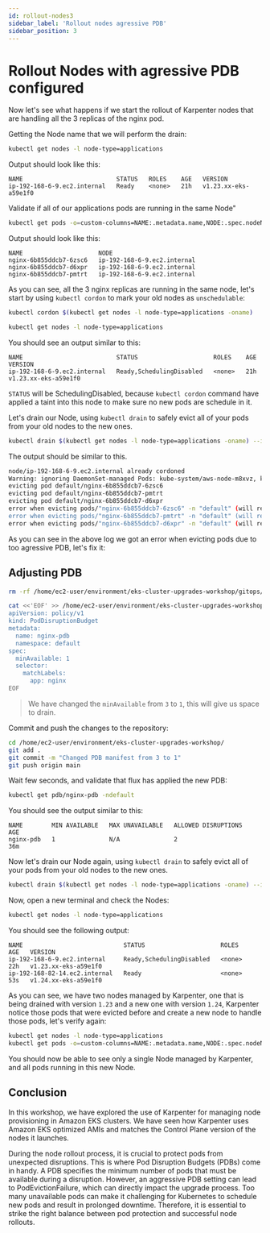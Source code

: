 ```yaml
---
id: rollout-nodes3
sidebar_label: 'Rollout nodes agressive PDB'
sidebar_position: 3
---
```


# Rollout Nodes with agressive PDB configured

Now let's see what happens if we start the rollout of Karpenter nodes that are handling all the 3 replicas of the nginx pod.

Getting the Node name that we will perform the drain:

```bash
kubectl get nodes -l node-type=applications
```

Output should look like this:

```
NAME                          STATUS   ROLES    AGE   VERSION
ip-192-168-6-9.ec2.internal   Ready    <none>   21h   v1.23.xx-eks-a59e1f0
```

Validate if all of our applications pods are running in the same Node"

```bash
kubectl get pods -o=custom-columns=NAME:.metadata.name,NODE:.spec.nodeName
```

Output should look like this:

```
NAME                     NODE
nginx-6b855ddcb7-6zsc6   ip-192-168-6-9.ec2.internal
nginx-6b855ddcb7-d6xpr   ip-192-168-6-9.ec2.internal
nginx-6b855ddcb7-pmtrt   ip-192-168-6-9.ec2.internal
```

As you can see, all the 3 nginx replicas are running in the same node, let's start by using `kubectl cordon` to mark your old nodes as `unschedulable`:

```bash
kubectl cordon $(kubectl get nodes -l node-type=applications -oname)

kubectl get nodes -l node-type=applications
```

You should see an output similar to this:

```
NAME                          STATUS                     ROLES    AGE   VERSION
ip-192-168-6-9.ec2.internal   Ready,SchedulingDisabled   <none>   21h   v1.23.xx-eks-a59e1f0
```

`STATUS` will be SchedulingDisabled, because `kubectl cordon` command have applied a taint into this node to make sure no new pods are schedule in it.

Let's drain our Node, using `kubectl drain` to safely evict all of your pods from your old nodes to the new ones.

```bash
kubectl drain $(kubectl get nodes -l node-type=applications -oname) --ignore-daemonsets
```

The output should be similar to this.

```bash
node/ip-192-168-6-9.ec2.internal already cordoned
Warning: ignoring DaemonSet-managed Pods: kube-system/aws-node-m8xvz, kube-system/kube-proxy-m48gt
evicting pod default/nginx-6b855ddcb7-6zsc6
evicting pod default/nginx-6b855ddcb7-pmtrt
evicting pod default/nginx-6b855ddcb7-d6xpr
error when evicting pods/"nginx-6b855ddcb7-6zsc6" -n "default" (will retry after 5s): Cannot evict pod as it would violate the pod's disruption budget.
error when evicting pods/"nginx-6b855ddcb7-pmtrt" -n "default" (will retry after 5s): Cannot evict pod as it would violate the pod's disruption budget.
error when evicting pods/"nginx-6b855ddcb7-d6xpr" -n "default" (will retry after 5s): Cannot evict pod as it would violate the pod's disruption budget.
```

As you can see in the above log we got an error when evicting pods due to too agressive PDB, let's fix it:

## Adjusting PDB

```bash
rm -rf /home/ec2-user/environment/eks-cluster-upgrades-workshop/gitops/applications/01-pdb-sample-app.yaml

cat <<'EOF' >> /home/ec2-user/environment/eks-cluster-upgrades-workshop/gitops/applications/01-pdb-sample-app.yaml
apiVersion: policy/v1
kind: PodDisruptionBudget
metadata:
  name: nginx-pdb
  namespace: default
spec:
  minAvailable: 1
  selector:
    matchLabels:
      app: nginx
EOF
```

> We have changed the `minAvailable` from `3` to `1`, this will give us space to drain.

Commit and push the changes to the repository:

```bash
cd /home/ec2-user/environment/eks-cluster-upgrades-workshop/
git add .
git commit -m "Changed PDB manifest from 3 to 1"
git push origin main
```

Wait few seconds, and validate that flux has applied the new PDB:

```bash
kubectl get pdb/nginx-pdb -ndefault
```

You should see the output similar to this:

```
NAME        MIN AVAILABLE   MAX UNAVAILABLE   ALLOWED DISRUPTIONS   AGE
nginx-pdb   1               N/A               2                     36m
```

Now let's drain our Node again, using `kubectl drain` to safely evict all of your pods from your old nodes to the new ones.

```bash
kubectl drain $(kubectl get nodes -l node-type=applications -oname) --ignore-daemonsets
```

Now, open a new terminal and check the Nodes:

```bash
kubectl get nodes -l node-type=applications
```

You should see the following output:

```
NAME                            STATUS                     ROLES    AGE   VERSION
ip-192-168-6-9.ec2.internal     Ready,SchedulingDisabled   <none>   22h   v1.23.xx-eks-a59e1f0
ip-192-168-82-14.ec2.internal   Ready                      <none>   53s   v1.24.xx-eks-a59e1f0
```

As you can see, we have two nodes managed by Karpenter, one that is being drained with version `1.23` and a new one with version `1.24`, Karpenter notice those pods that were evicted before and create a new node to handle those pods, let's verify again:

```bash
kubectl get nodes -l node-type=applications
kubectl get pods -o=custom-columns=NAME:.metadata.name,NODE:.spec.nodeName
```

You should now be able to see only a single Node managed by Karpenter, and all pods running in this new Node.

## Conclusion

In this workshop, we have explored the use of Karpenter for managing node provisioning in Amazon EKS clusters. We have seen how Karpenter uses Amazon EKS optimized AMIs and matches the Control Plane version of the nodes it launches.

During the node rollout process, it is crucial to protect pods from unexpected disruptions. This is where Pod Disruption Budgets (PDBs) come in handy. A PDB specifies the minimum number of pods that must be available during a disruption. However, an aggressive PDB setting can lead to PodEvictionFailure, which can directly impact the upgrade process. Too many unavailable pods can make it challenging for Kubernetes to schedule new pods and result in prolonged downtime. Therefore, it is essential to strike the right balance between pod protection and successful node rollouts.





